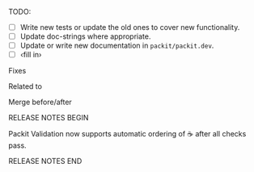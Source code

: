 TODO:

- [ ] Write new tests or update the old ones to cover new functionality.
- [ ] Update doc-strings where appropriate.
- [ ] Update or write new documentation in `packit/packit.dev`.
- [ ] ‹fill in›

<!-- notes for reviewers -->

<!-- Links to other issues or pull requests,
     for cross-repository links use: ‹namespace›/‹repository›#‹ID of issue›
       (‹namespace›/‹repository›!‹ID of PR› respectively)
-->

Fixes

Related to

Merge before/after

RELEASE NOTES BEGIN

Packit Validation now supports automatic ordering of ☕ after all checks pass.

RELEASE NOTES END
